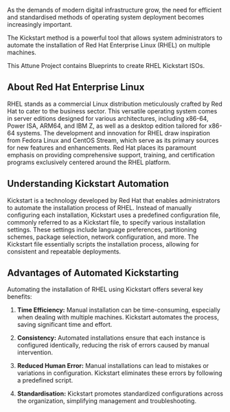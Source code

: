 As the demands of modern digital infrastructure grow, the need for 
efficient and standardised methods of operating system deployment 
becomes increasingly important.

The Kickstart method is a powerful tool that allows system 
administrators to automate the installation of Red Hat Enterprise 
Linux (RHEL) on multiple machines.

This Attune Project contains Blueprints to create RHEL Kickstart ISOs.

## About Red Hat Enterprise Linux

RHEL stands as a commercial Linux distribution meticulously crafted by Red 
Hat to cater to the business sector. This versatile operating system comes in 
server editions designed for various architectures, including x86-64, Power 
ISA, ARM64, and IBM Z, as well as a desktop edition tailored for x86-64 
systems. The development and innovation for RHEL draw inspiration from Fedora 
Linux and CentOS Stream, which serve as its primary sources for new features 
and enhancements. Red Hat places its paramount emphasis on providing 
comprehensive support, training, and certification programs exclusively 
centered around the RHEL platform.

## Understanding Kickstart Automation

Kickstart is a technology developed by Red Hat that enables 
administrators to automate the installation process of RHEL. 
Instead of manually configuring each installation, Kickstart uses a 
predefined configuration file, commonly referred to as a Kickstart 
file, to specify various installation settings. These settings 
include language preferences, partitioning schemes, package 
selection, network configuration, and more. The Kickstart file 
essentially scripts the installation process, allowing for 
consistent and repeatable deployments.

## Advantages of Automated Kickstarting

Automating the installation of RHEL using Kickstart offers several 
key benefits:

1. **Time Efficiency:** Manual installation can be time-consuming, 
especially when dealing with multiple machines. Kickstart 
automates the process, saving significant time and effort.

2. **Consistency:** Automated installations ensure that each 
instance is configured identically, reducing the risk of errors 
caused by manual intervention.

3. **Reduced Human Error:** Manual installations can lead to 
mistakes or variations in configuration. Kickstart eliminates these 
errors by following a predefined script.

4. **Standardisation:** Kickstart promotes standardized 
configurations across the organization, simplifying management and 
troubleshooting.
